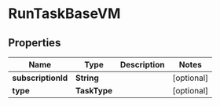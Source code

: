 

# RunTaskBaseVM


## Properties

| Name | Type | Description | Notes |
|------------ | ------------- | ------------- | -------------|
|**subscriptionId** | **String** |  |  [optional] |
|**type** | **TaskType** |  |  [optional] |



